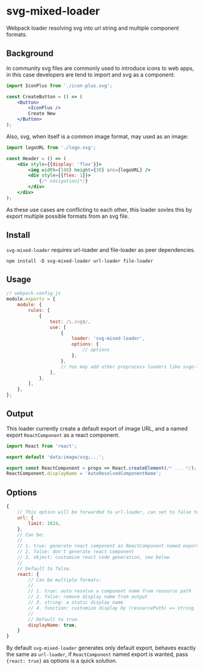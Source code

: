 # svg-mixed-loader

Webpack loader resolving svg into url string and multiple component formats.

## Background

In community svg files are commonly used to introduce icons to web apps, in this case developers are tend to import and svg as a component:

```jsx
import IconPlus from './icon-plus.svg';

const CreateButton = () => (
    <Button>
        <IconPlus />
        Create New
    </Button>
);
```

Also, svg, when itself is a common image format, may used as an image:

```jsx
import logoURL from './logo.svg';

const Header = () => (
    <div style={{display: 'flex'}}>
        <img width={180} height={30} src={logoURL} />
        <div style={{flex: 1}}>
            {/* navigation}*/}
        </div>
    </div>
);
```

As these use cases are conflicting to each other, this loader sovles this by export multiple possible formats from an svg file.

## Install

`svg-mixed-loader` requires url-loader and file-loader as peer dependencies.

```shell
npm install -D svg-mixed-loader url-loader file-loader
```

## Usage

```js
// webpack.config.js
module.exports = {
    module: {
        rules: [
            {
                test: /\.svg$/,
                use: [
                    {
                        loader: 'svg-mixed-loader',
                        options: {
                            // options
                        },
                    },
                    // You may add other preprocess loaders like svgo-loader or img-loader here
                ],
            },
        ],
    },
};
```

## Output

This loader currently create a default export of image URL, and a named export `ReactComponent` as a react component.

```js
import React from 'react';

export default 'data:image/svg;...';

export const ReactComponent = props => React.createElement(/* ... */);
ReactComponent.displayName = 'AutoResolvedComponentName';
```

## Options

```js
{
    // This option will be forwarded to url-loader, can set to false to disable generation of default export
    url: {
        limit: 1024,
    },
    // Can be:
    //
    // 1. true: generate react component as ReactComponent named export with default option
    // 2. false: don't generate react component
    // 3. object: customize react code generation, see below
    //
    // Default to false.
    react: {
        // Can be multiple formats:
        //
        // 1. true: auto resolve a component name from resource path
        // 2. false: remove display name from output
        // 3. string: a static display name
        // 4. function: customize display by (resourcePath) => string
        //
        // Default to true.
        displayName: true,
    }
}
```

By default `svg-mixed-loader` generates only default export, behaves exactly the same as `url-loader`,
if `ReactComponent` named export is wanted, pass `{react: true}` as options is a quick solution.

